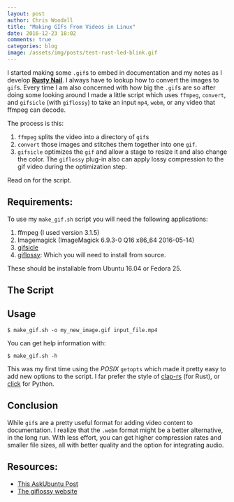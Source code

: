 ```yaml
---
layout: post
author: Chris Woodall
title: "Making GIFs From Videos in Linux"
date: 2016-12-23 18:02
comments: true
categories: blog
image: /assets/img/posts/test-rust-led-blink.gif
---
```


I started making some `.gif`s to embed in documentation and my notes as I
develop **[Rusty Nail][rusty-nail]**. I always have to lookup how to
convert the images to `gif`s. Every time I am also concerned with how big the
`.gif`s are so after doing some looking around I made a little script which
uses `ffmpeg`, `convert`, and `gifsicle` (with `giflossy`) to take an input
`mp4`, `webm`, or any video that ffmpeg can decode.

The process is this:

1. `ffmpeg` splits the video into a directory of `gif`s
2. `convert` those images and stitches them together into one `gif`.
3. `gifsicle` optimizes the `gif` and allow a stage to resize it and also change
   the color. The `giflossy` plug-in also can apply lossy compression to the
   gif video during the optimization step.

Read on for the script.

<!-- more -->

## Requirements:

To use my `make_gif.sh` script you will need the following applications:

1. ffmpeg (I used version 3.1.5)
2. Imagemagick (ImageMagick 6.9.3-0 Q16 x86_64 2016-05-14)
3. [gifsicle][gifsicle]
4. [giflossy][giflossy]: Which you will need to install from source.

These should be installable from Ubuntu 16.04 or Fedora 25.

## The Script

<script src="https://gist.github.com/cwoodall/8db0acd49f059c58424f3d736b99b999.js"></script>

## Usage

```shell-session
$ make_gif.sh -o my_new_image.gif input_file.mp4
```

You can get help information with:

```shell-session
$ make_gif.sh -h
```

This was my first time using the _POSIX_ `getopts` which made it pretty easy to
add new options to the script. I far prefer the style of
[clap-rs](https://github.com/kbknapp/clap-rs) (for Rust), or
[click](http://click.pocoo.org/5/) for Python.

## Conclusion

While `gif`s are a pretty useful format for adding video content to
documentation. I realize that the `.webm` format might be a better alternative,
in the long run. With less effort, you can get higher compression rates and
smaller file sizes, all with better quality and the option for integrating
audio.

## Resources:

- [This AskUbuntu Post](http://askubuntu.com/questions/648603/create-gif-animated-image-from-mp4-video)
- [The giflossy website](https://kornel.ski/lossygif)

[gifsicle]: https://www.lcdf.org/gifsicle/
[giflossy]:  https://github.com/pornel/giflossy
[rusty-nail]: https://github.com/cwoodall/rusty-nail
